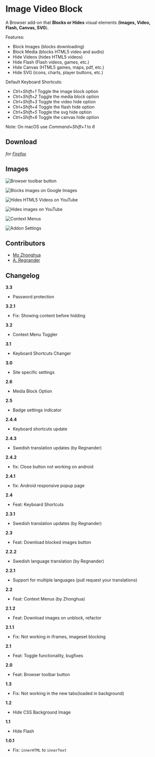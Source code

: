# Image Video Block

A Browser add-on that **Blocks or Hides** visual elements (**Images, Video, Flash, Canvas, SVG**).

Features:

- Block Images (blocks downloading)
- Block Media (blocks HTML5 video and audio)
- Hide Videos (hides HTML5 videos)
- Hide Flash (Flash videos, games, etc.)
- Hide Canvas (HTML5 games, maps, pdf, etc.)
- Hide SVG (icons, charts, player buttons, etc.)

Default Keyboard Shortcuts:

- *Ctrl+Shift+1* Toggle the image block option
- *Ctrl+Shift+2* Toggle the media block option
- *Ctrl+Shift+3* Toggle the video hide option
- *Ctrl+Shift+4* Toggle the flash hide option
- *Ctrl+Shift+5* Toggle the svg hide option
- *Ctrl+Shift+6* Toggle the canvas hide option

Note: On macOS use *Command+Shift+1* to *6*


## Download

*for [Firefox](https://addons.mozilla.org/en-US/firefox/addon/image-video-block/)*


## Images

![](/images/popup.png "Browser toolbar button")

![](/images/gi_block_images.png "Blocks images on Google Images")

![](/images/yt_hide_video.png "Hides HTML5 Videos on YouTube")

![](/images/yt_image_block.png "Hides images on YouTube")

![](/images/context_menus.png "Context Menus")

![](/images/addon_settings.png "Addon Settings")


## Contributors

- [Mo Zhonghua](https://github.com/MoZhonghua)
- [A. Regnander](https://github.com/Regnander)


## Changelog

**3.3**
- Password protection

**3.2.1**
- Fix: Showing content before hidding

**3.2**
- Context Menu Toggler

**3.1**
- Keyboard Shortcuts Changer

**3.0**
- Site specific settings

**2.6**
- Media Block Option

**2.5**
- Badge settings indicator

**2.4.4**
- Keyboard shortcuts update

**2.4.3**
- Swedish translation updates (by Regnander)

**2.4.2**
- fix: Close button not working on android

**2.4.1**
- fix: Android responsive popup page

**2.4**
- Feat: Keyboard Shortcuts

**2.3.1**
- Swedish translation updates (by Regnander)

**2.3**
- Feat: Download blocked images button

**2.2.2**
- Swedish language translation (by Regnander)

**2.2.1**
- Support for multiple languages (pull request your translations)

**2.2**
- Feat: Context Menus (by Zhonghua)

**2.1.2**
- Feat: Download images on unblock, refactor

**2.1.1**
- Fix: Not working in iframes, imageset blocking

**2.1**
- Feat: Toggle functionality, bugfixes

**2.0**
- Feat: Browser toolbar button

**1.3**
- Fix: Not working in the new tabs(loaded in background)

**1.2**
- Hide CSS Background Image

**1.1**

- Hide Flash

**1.0.1**

- Fix: `innerHTML` to `innerText`
